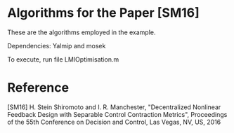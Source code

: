 # Algorithms for the Paper [SM16] 

These are the algorithms employed in the example.

Dependencies: Yalmip and mosek

To execute, run file LMIOptimisation.m

# Reference

[SM16] H. Stein Shiromoto and I. R. Manchester, "Decentralized Nonlinear Feedback Design with Separable Control Contraction Metrics", Proceedings of the 55th Conference on Decision and Control, Las Vegas, NV, US, 2016